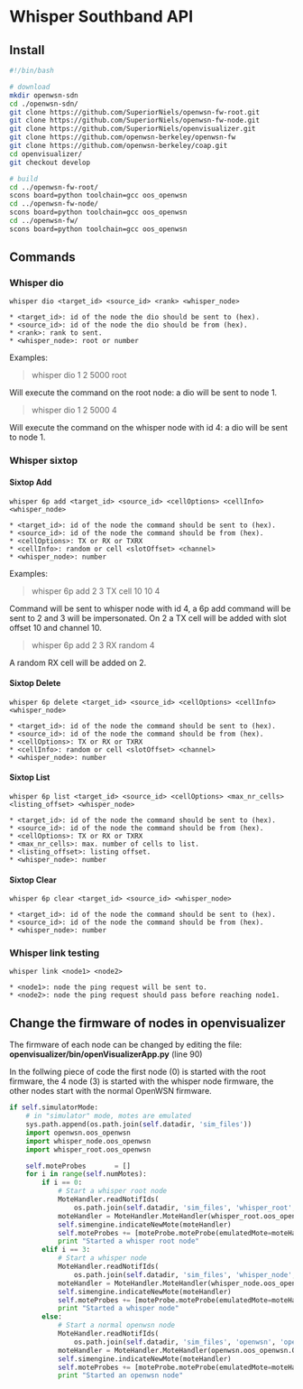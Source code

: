 # Whisper Southband API

## Install

```bash
#!/bin/bash

# download
mkdir openwsn-sdn
cd ./openwsn-sdn/
git clone https://github.com/SuperiorNiels/openwsn-fw-root.git
git clone https://github.com/SuperiorNiels/openwsn-fw-node.git
git clone https://github.com/SuperiorNiels/openvisualizer.git
git clone https://github.com/openwsn-berkeley/openwsn-fw
git clone https://github.com/openwsn-berkeley/coap.git
cd openvisualizer/
git checkout develop

# build
cd ../openwsn-fw-root/
scons board=python toolchain=gcc oos_openwsn
cd ../openwsn-fw-node/
scons board=python toolchain=gcc oos_openwsn
cd ../openwsn-fw/
scons board=python toolchain=gcc oos_openwsn
```

## Commands

### Whisper dio

	whisper dio <target_id> <source_id> <rank> <whisper_node>

	* <target_id>: id of the node the dio should be sent to (hex).
	* <source_id>: id of the node the dio should be from (hex).
	* <rank>: rank to sent.
	* <whisper_node>: root or number

Examples:
>whisper dio 1 2 5000 root

Will execute the command on the root node: a dio will be sent to node 1.

>whisper dio 1 2 5000 4

Will execute the command on the whisper node with id 4: a dio will be sent to node 1.

### Whisper sixtop

#### Sixtop Add
	whisper 6p add <target_id> <source_id> <cellOptions> <cellInfo> <whisper_node>

	* <target_id>: id of the node the command should be sent to (hex).
	* <source_id>: id of the node the command should be from (hex).
	* <cellOptions>: TX or RX or TXRX
	* <cellInfo>: random or cell <slotOffset> <channel>
	* <whisper_node>: number

Examples:
>whisper 6p add 2 3 TX cell 10 10 4

Command will be sent to whisper node with id 4, a 6p add command will be sent to 2 and 3 will be impersonated. On 2 a TX cell will be added with slot offset 10 and channel 10.

>whisper 6p add 2 3 RX random 4

A random RX cell will be added on 2.

#### Sixtop Delete
	whisper 6p delete <target_id> <source_id> <cellOptions> <cellInfo> <whisper_node>

	* <target_id>: id of the node the command should be sent to (hex).
	* <source_id>: id of the node the command should be from (hex).
	* <cellOptions>: TX or RX or TXRX
	* <cellInfo>: random or cell <slotOffset> <channel>
	* <whisper_node>: number


#### Sixtop List
	whisper 6p list <target_id> <source_id> <cellOptions> <max_nr_cells> <listing_offset> <whisper_node>

	* <target_id>: id of the node the command should be sent to (hex).
	* <source_id>: id of the node the command should be from (hex).
	* <cellOptions>: TX or RX or TXRX
	* <max_nr_cells>: max. number of cells to list.
	* <listing_offset>: listing offset.
	* <whisper_node>: number

#### Sixtop Clear
	whisper 6p clear <target_id> <source_id> <whisper_node>

	* <target_id>: id of the node the command should be sent to (hex).
	* <source_id>: id of the node the command should be from (hex).
	* <whisper_node>: number

### Whisper link testing

	whisper link <node1> <node2>

	* <node1>: node the ping request will be sent to.
	* <node2>: node the ping request should pass before reaching node1.


## Change the firmware of nodes in openvisualizer
The firmware of each node can be changed by editing the file: **openvisualizer/bin/openVisualizerApp.py** (line 90)

In the follwing piece of code the first node (0) is started with the root firmware, the 4 node (3) is started with the whisper node firmware, the other nodes start with the normal OpenWSN firmware.
```python
if self.simulatorMode:
    # in "simulator" mode, motes are emulated
    sys.path.append(os.path.join(self.datadir, 'sim_files'))
    import openwsn.oos_openwsn
    import whisper_node.oos_openwsn
    import whisper_root.oos_openwsn

    self.moteProbes       = []
    for i in range(self.numMotes):
        if i == 0:
            # Start a whisper root node
            MoteHandler.readNotifIds(
                os.path.join(self.datadir, 'sim_files', 'whisper_root', 'openwsnmodule_obj.h'))
            moteHandler = MoteHandler.MoteHandler(whisper_root.oos_openwsn.OpenMote())
            self.simengine.indicateNewMote(moteHandler)
            self.moteProbes += [moteProbe.moteProbe(emulatedMote=moteHandler)]
            print "Started a whisper root node"
        elif i == 3:
            # Start a whisper node
            MoteHandler.readNotifIds(
                os.path.join(self.datadir, 'sim_files', 'whisper_node', 'openwsnmodule_obj.h'))
            moteHandler = MoteHandler.MoteHandler(whisper_node.oos_openwsn.OpenMote())
            self.simengine.indicateNewMote(moteHandler)
            self.moteProbes += [moteProbe.moteProbe(emulatedMote=moteHandler)]
            print "Started a whisper node"
        else:
            # Start a normal openwsn node
            MoteHandler.readNotifIds(
                os.path.join(self.datadir, 'sim_files', 'openwsn', 'openwsnmodule_obj.h'))
            moteHandler = MoteHandler.MoteHandler(openwsn.oos_openwsn.OpenMote())
            self.simengine.indicateNewMote(moteHandler)
            self.moteProbes += [moteProbe.moteProbe(emulatedMote=moteHandler)]
            print "Started an openwsn node"
```






